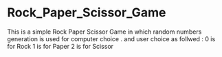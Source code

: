 # Rock_Paper_Scissor_Game

This is a simple Rock Paper Scissor Game in which random numbers generation is used for computer choice .
and user choice as follwed :
0 is for Rock
1 is for Paper
2 is for Scissor

